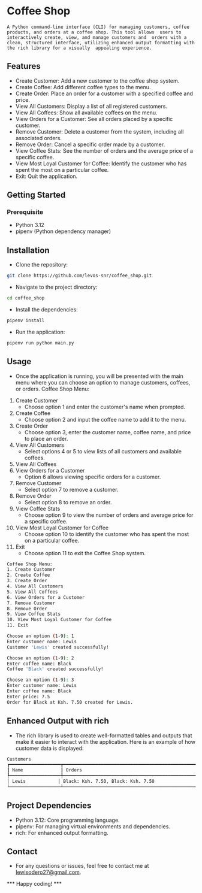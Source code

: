 # Coffee Shop 
`A Python command-line interface (CLI) for managing customers,
coffee products, and orders at a coffee shop. This tool allows 
users to interactively create, view, and manage customers and 
orders with a clean, structured interface, utilizing enhanced
output formatting with the rich library for a visually 
appealing experience.`

## Features
- Create Customer: Add a new customer to the coffee shop system.
- Create Coffee: Add different coffee types to the menu.
- Create Order: Place an order for a customer with a specified coffee and price.
- View All Customers: Display a list of all registered customers.
- View All Coffees: Show all available coffees on the menu.
- View Orders for a Customer: See all orders placed by a specific customer.
- Remove Customer: Delete a customer from the system, including all associated orders.
- Remove Order: Cancel a specific order made by a customer.
- View Coffee Stats: See the number of orders and the average price of a specific coffee.
- View Most Loyal Customer for Coffee: Identify the customer who has spent the most on a particular coffee.
- Exit: Quit the application.

## Getting Started

### Prerequisite
- Python 3.12
- pipenv (Python dependency manager)

## Installation
- Clone the repository:
```bash
git clone https://github.com/levos-snr/coffee_shop.git
```
- Navigate to the project directory:
```bash
cd coffee_shop
```
- Install the dependencies:
```bash
pipenv install
```
- Run the application:
```bash
pipenv run python main.py
```

## Usage
- Once the application is running,
you will be presented with the main menu where
you can choose an option to manage customers, coffees, or orders.
Coffee Shop Menu:
1. Create Customer
    - Choose option 1 and enter the customer's name when prompted.
2. Create Coffee
    - Choose option 2 and input the coffee name to add it to the menu.
3. Create Order
    - Choose option 3, enter the customer name, coffee name, and price to place an order.
4. View All Customers
    - Select options 4 or 5 to view lists of all customers and available coffees.
5. View All Coffees
6. View Orders for a Customer
    - Option 6 allows viewing specific orders for a customer.
7. Remove Customer
    - Select option 7 to remove a customer.
8. Remove Order
    - Select option 8 to remove an order.
9. View Coffee Stats
    - Choose option 9 to view the number of orders and average price for a specific coffee.
10. View Most Loyal Customer for Coffee
    - Choose option 10 to identify the customer who has spent the most on a particular coffee.
11. Exit
    - Choose option 11 to exit the Coffee Shop system.

```bash
Coffee Shop Menu:
1. Create Customer
2. Create Coffee
3. Create Order
4. View All Customers
5. View All Coffees
6. View Orders for a Customer
7. Remove Customer
8. Remove Order
9. View Coffee Stats
10. View Most Loyal Customer for Coffee
11. Exit

Choose an option (1-9): 1
Enter customer name: Lewis
Customer 'Lewis' created successfully!

Choose an option (1-9): 2
Enter coffee name: Black
Coffee 'Black' created successfully!

Choose an option (1-9): 3
Enter customer name: Lewis
Enter coffee name: Black
Enter price: 7.5
Order for Black at Ksh. 7.50 created for Lewis.
```
## Enhanced Output with rich
- The rich library is used to create well-formatted tables and outputs
that make it easier to interact with the application. Here is an example
of how customer data is displayed:

```bash
Customers
┏━━━━━━━━━━━━━━━━━━━┳━━━━━━━━━━━━━━━━━━━━━━━━━━━━━━━━━━━━━━━━━━━━━━━━━━━━━━━━━━━━━━━━━━━━━━━━━┓
┃ Name              ┃ Orders                                                                   ┃
┡━━━━━━━━━━━━━━━━━━━╇━━━━━━━━━━━━━━━━━━━━━━━━━━━━━━━━━━━━━━━━━━━━━━━━━━━━━━━━━━━━━━━━━━━━━━━━━┩
│ Lewis            │ Black: Ksh. 7.50, Black: Ksh. 7.50                                        │
└───────────────────┴─────────────────────────────────────────────────────────────────────────┘   
```

## Project Dependencies
- Python 3.12: Core programming language.
- pipenv: For managing virtual environments and dependencies.
- rich: For enhanced output formatting.


## Contact
- For any questions or issues, feel free to contact me at lewisodero27@gmail.com.

*** Happy coding! ***
